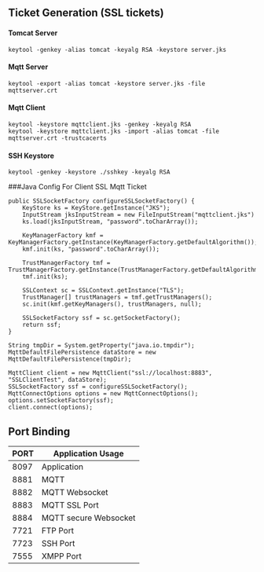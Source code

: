 Ticket Generation (SSL tickets)
---------------------------------------------------------------
#### Tomcat Server
```
keytool -genkey -alias tomcat -keyalg RSA -keystore server.jks
```
#### Mqtt Server
```
keytool -export -alias tomcat -keystore server.jks -file mqttserver.crt
```

#### Mqtt Client
```
keytool -keystore mqttclient.jks -genkey -keyalg RSA
keytool -keystore mqttclient.jks -import -alias tomcat -file mqttserver.crt -trustcacerts
```

#### SSH Keystore
```
keytool -genkey -keystore ./sshkey -keyalg RSA
```

###Java Config For Client SSL Mqtt Ticket 

```
public SSLSocketFactory configureSSLSocketFactory() {
    KeyStore ks = KeyStore.getInstance("JKS");
    InputStream jksInputStream = new FileInputStream("mqttclient.jks")
    ks.load(jksInputStream, "password".toCharArray());

    KeyManagerFactory kmf = KeyManagerFactory.getInstance(KeyManagerFactory.getDefaultAlgorithm());
    kmf.init(ks, "password".toCharArray());

    TrustManagerFactory tmf = TrustManagerFactory.getInstance(TrustManagerFactory.getDefaultAlgorithm());
    tmf.init(ks);

    SSLContext sc = SSLContext.getInstance("TLS");
    TrustManager[] trustManagers = tmf.getTrustManagers();
    sc.init(kmf.getKeyManagers(), trustManagers, null);

    SSLSocketFactory ssf = sc.getSocketFactory();
    return ssf;
}

String tmpDir = System.getProperty("java.io.tmpdir");
MqttDefaultFilePersistence dataStore = new MqttDefaultFilePersistence(tmpDir);

MqttClient client = new MqttClient("ssl://localhost:8883", "SSLClientTest", dataStore);
SSLSocketFactory ssf = configureSSLSocketFactory();
MqttConnectOptions options = new MqttConnectOptions();
options.setSocketFactory(ssf);
client.connect(options);
```

Port Binding
----------------------------------------------------

| PORT  | Application Usage         |
|-------|---------------------------|
| 8097  |Application                |
| 8881  |MQTT                       |
| 8882  |MQTT Websocket             |
| 8883  |MQTT SSL Port              |
| 8884  |MQTT secure Websocket      |
| 7721  |FTP Port                   |
| 7723  |SSH Port                   |
| 7555  |XMPP Port                  |
